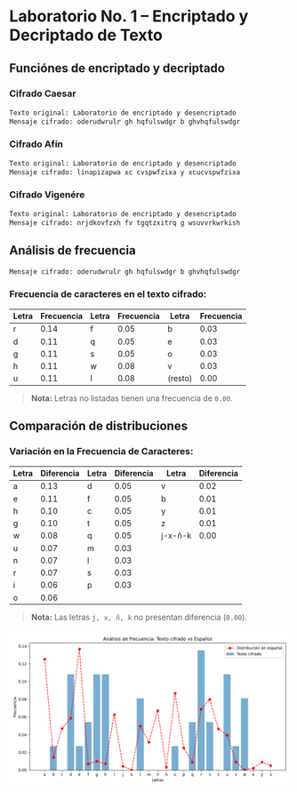 # Laboratorio No. 1 – Encriptado y Decriptado de Texto

## Funciónes de encriptado y decriptado

### Cifrado Caesar
```
Texto original: Laboratorio de encriptado y desencriptado
Mensaje cifrado: oderudwrulr gh hqfulswdgr b ghvhqfulswdgr
```

### Cifrado Afín
```
Texto original: Laboratorio de encriptado y desencriptado
Mensaje cifrado: linapizapwa xc cvspwfzixa y xcucvspwfzixa
```

### Cifrado Vigenére
```
Texto original: Laboratorio de encriptado y desencriptado
Mensaje cifrado: nrjdkovfzxh fv tgqtzxitrq g wsuvvrkwrkish
```

## Análisis de frecuencia
```
Mensaje cifrado: oderudwrulr gh hqfulswdgr b ghvhqfulswdgr
```

### Frecuencia de caracteres en el texto cifrado:
| Letra | Frecuencia | Letra | Frecuencia | Letra | Frecuencia |
|--------|------------|--------|------------|--------|------------|
| r  | 0.14 | f  | 0.05 | b  | 0.03 |
| d  | 0.11 | q  | 0.05 | e  | 0.03 |
| g  | 0.11 | s  | 0.05 | o  | 0.03 |
| h  | 0.11 | w  | 0.08 | v  | 0.03 |
| u  | 0.11 | l  | 0.08 | (resto) | 0.00 |

> **Nota:** Letras no listadas tienen una frecuencia de `0.00`.

## Comparación de distribuciones

### Variación en la Frecuencia de Caracteres:
| Letra | Diferencia | Letra | Diferencia | Letra | Diferencia |
|--------|------------|--------|------------|--------|------------|
| a  | 0.13 | d  | 0.05 | v  | 0.02 |
| e  | 0.11 | f  | 0.05 | b  | 0.01 |
| h  | 0.10 | c  | 0.05 | y  | 0.01 |
| g  | 0.10 | t  | 0.05 | z  | 0.01 |
| w  | 0.08 | q  | 0.05 | j-x-ñ-k | 0.00 |
| u  | 0.07 | m  | 0.03 |  |  |
| n  | 0.07 | l  | 0.03 |  |  |
| r  | 0.07 | s  | 0.03 |  |  |
| i  | 0.06 | p  | 0.03 |  |  |
| o  | 0.06 |  |  |  |  |

> **Nota:** Las letras `j, x, ñ, k` no presentan diferencia (`0.00`).

![Comparación de distribuciones](../../Multimedia/ComparacionDistribuciones.png)
